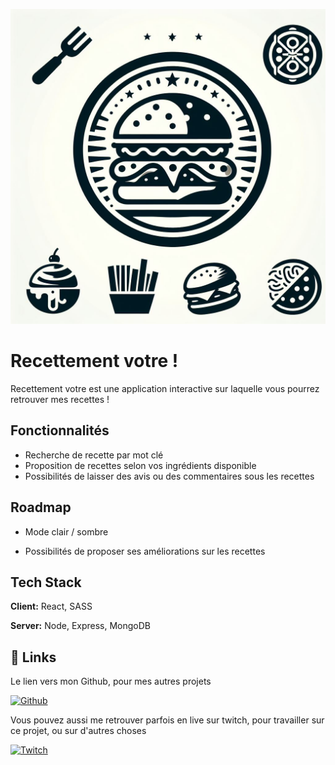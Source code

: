 ![Logo du site](https://github.com/S0urc3k0d/recettement-votre/blob/main/src/assets/images/_61aff0cc-28c9-4432-9bcb-0fbebd130f75.jpeg?raw=true)
# Recettement votre !

Recettement votre est une application interactive sur laquelle vous pourrez retrouver mes recettes !


## Fonctionnalités

- Recherche de recette par mot clé
- Proposition de recettes selon vos ingrédients disponible
- Possibilités de laisser des avis ou des commentaires sous les recettes


## Roadmap

- Mode clair / sombre

- Possibilités de proposer ses améliorations sur les recettes


## Tech Stack

**Client:** React, SASS

**Server:** Node, Express, MongoDB


## 🔗 Links
Le lien vers mon Github, pour mes autres projets 

[![Github](https://img.shields.io/badge/Github-000?style=for-the-badge&logo=github&logoColor=white)](https://github.com/s0urc3k0d)

Vous pouvez aussi me retrouver parfois en live sur twitch, pour travailler sur ce projet, ou sur d'autres choses

[![Twitch](https://img.shields.io/badge/Twitch-6441A5?style=for-the-badge&logo=twitch&logoColor=white)](https://www.twitch.tv/lantredesilver)


